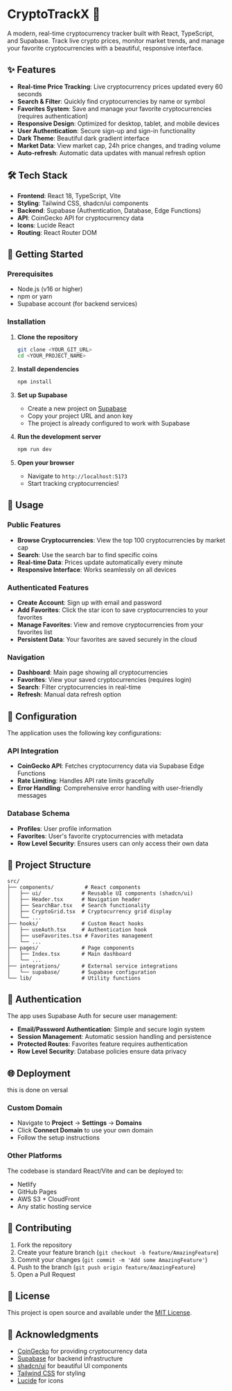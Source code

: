 # CryptoTrackX 🚀

A modern, real-time cryptocurrency tracker built with React, TypeScript, and Supabase. Track live crypto prices, monitor market trends, and manage your favorite cryptocurrencies with a beautiful, responsive interface.

## ✨ Features

- **Real-time Price Tracking**: Live cryptocurrency prices updated every 60 seconds
- **Search & Filter**: Quickly find cryptocurrencies by name or symbol
- **Favorites System**: Save and manage your favorite cryptocurrencies (requires authentication)
- **Responsive Design**: Optimized for desktop, tablet, and mobile devices
- **User Authentication**: Secure sign-up and sign-in functionality
- **Dark Theme**: Beautiful dark gradient interface
- **Market Data**: View market cap, 24h price changes, and trading volume
- **Auto-refresh**: Automatic data updates with manual refresh option

## 🛠️ Tech Stack

- **Frontend**: React 18, TypeScript, Vite
- **Styling**: Tailwind CSS, shadcn/ui components
- **Backend**: Supabase (Authentication, Database, Edge Functions)
- **API**: CoinGecko API for cryptocurrency data
- **Icons**: Lucide React
- **Routing**: React Router DOM

## 🚀 Getting Started

### Prerequisites

- Node.js (v16 or higher)
- npm or yarn
- Supabase account (for backend services)

### Installation

1. **Clone the repository**
   ```bash
   git clone <YOUR_GIT_URL>
   cd <YOUR_PROJECT_NAME>
   ```

2. **Install dependencies**
   ```bash
   npm install
   ```

3. **Set up Supabase**
   - Create a new project on [Supabase](https://supabase.com)
   - Copy your project URL and anon key
   - The project is already configured to work with Supabase

4. **Run the development server**
   ```bash
   npm run dev
   ```

5. **Open your browser**
   - Navigate to `http://localhost:5173`
   - Start tracking cryptocurrencies!

## 📱 Usage

### Public Features
- **Browse Cryptocurrencies**: View the top 100 cryptocurrencies by market cap
- **Search**: Use the search bar to find specific coins
- **Real-time Data**: Prices update automatically every minute
- **Responsive Interface**: Works seamlessly on all devices

### Authenticated Features
- **Create Account**: Sign up with email and password
- **Add Favorites**: Click the star icon to save cryptocurrencies to your favorites
- **Manage Favorites**: View and remove cryptocurrencies from your favorites list
- **Persistent Data**: Your favorites are saved securely in the cloud

### Navigation
- **Dashboard**: Main page showing all cryptocurrencies
- **Favorites**: View your saved cryptocurrencies (requires login)
- **Search**: Filter cryptocurrencies in real-time
- **Refresh**: Manual data refresh option

## 🔧 Configuration

The application uses the following key configurations:

### API Integration
- **CoinGecko API**: Fetches cryptocurrency data via Supabase Edge Functions
- **Rate Limiting**: Handles API rate limits gracefully
- **Error Handling**: Comprehensive error handling with user-friendly messages

### Database Schema
- **Profiles**: User profile information
- **Favorites**: User's favorite cryptocurrencies with metadata
- **Row Level Security**: Ensures users can only access their own data

## 📂 Project Structure

```
src/
├── components/          # React components
│   ├── ui/             # Reusable UI components (shadcn/ui)
│   ├── Header.tsx      # Navigation header
│   ├── SearchBar.tsx   # Search functionality
│   ├── CryptoGrid.tsx  # Cryptocurrency grid display
│   └── ...
├── hooks/              # Custom React hooks
│   ├── useAuth.tsx     # Authentication hook
│   ├── useFavorites.tsx # Favorites management
│   └── ...
├── pages/              # Page components
│   ├── Index.tsx       # Main dashboard
│   └── ...
├── integrations/       # External service integrations
│   └── supabase/       # Supabase configuration
└── lib/                # Utility functions
```

## 🔐 Authentication

The app uses Supabase Auth for secure user management:

- **Email/Password Authentication**: Simple and secure login system
- **Session Management**: Automatic session handling and persistence
- **Protected Routes**: Favorites feature requires authentication
- **Row Level Security**: Database policies ensure data privacy

## 🌐 Deployment
this is done on versal

### Custom Domain
- Navigate to **Project** → **Settings** → **Domains**
- Click **Connect Domain** to use your own domain
- Follow the setup instructions

### Other Platforms
The codebase is standard React/Vite and can be deployed to:
- Netlify
- GitHub Pages
- AWS S3 + CloudFront
- Any static hosting service

## 🤝 Contributing

1. Fork the repository
2. Create your feature branch (`git checkout -b feature/AmazingFeature`)
3. Commit your changes (`git commit -m 'Add some AmazingFeature'`)
4. Push to the branch (`git push origin feature/AmazingFeature`)
5. Open a Pull Request

## 📄 License

This project is open source and available under the [MIT License](LICENSE).



## 🙏 Acknowledgments

- [CoinGecko](https://coingecko.com) for providing cryptocurrency data
- [Supabase](https://supabase.com) for backend infrastructure
- [shadcn/ui](https://ui.shadcn.com) for beautiful UI components
- [Tailwind CSS](https://tailwindcss.com) for styling
- [Lucide](https://lucide.dev) for icons

